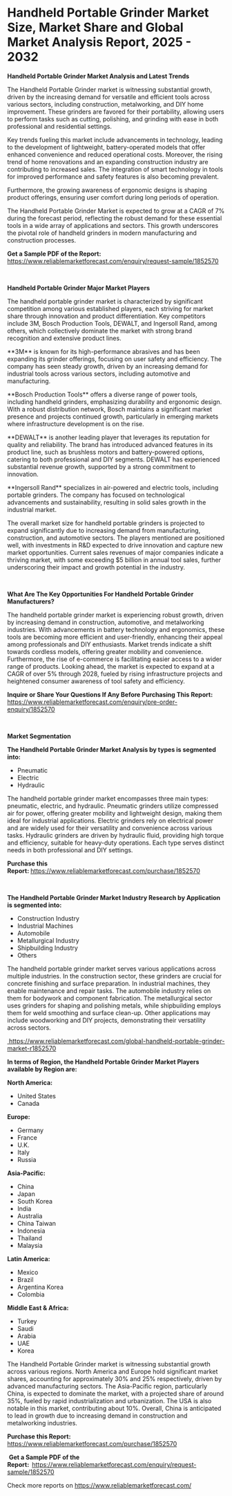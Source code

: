 <p><h1>Handheld Portable Grinder Market Size, Market Share and Global Market Analysis Report, 2025 - 2032</h1></p><p><strong>Handheld Portable Grinder Market Analysis and Latest Trends</strong></p>
<p><p>The Handheld Portable Grinder market is witnessing substantial growth, driven by the increasing demand for versatile and efficient tools across various sectors, including construction, metalworking, and DIY home improvement. These grinders are favored for their portability, allowing users to perform tasks such as cutting, polishing, and grinding with ease in both professional and residential settings. </p><p>Key trends fueling this market include advancements in technology, leading to the development of lightweight, battery-operated models that offer enhanced convenience and reduced operational costs. Moreover, the rising trend of home renovations and an expanding construction industry are contributing to increased sales. The integration of smart technology in tools for improved performance and safety features is also becoming prevalent.</p><p>Furthermore, the growing awareness of ergonomic designs is shaping product offerings, ensuring user comfort during long periods of operation. </p><p>The Handheld Portable Grinder Market is expected to grow at a CAGR of 7% during the forecast period, reflecting the robust demand for these essential tools in a wide array of applications and sectors. This growth underscores the pivotal role of handheld grinders in modern manufacturing and construction processes.</p></p>
<p><strong>Get a Sample PDF of the Report:&nbsp;</strong> <a href="https://www.reliablemarketforecast.com/enquiry/request-sample/1852570?utm_campaign=2603&utm_medium=2&utm_source=Github&utm_content=ia&utm_term=12042025&utm_id=handheld-portable-grinder">https://www.reliablemarketforecast.com/enquiry/request-sample/1852570</a></p>
<p>&nbsp;</p>
<p><strong>Handheld Portable Grinder Major Market Players</strong></p>
<p><p>The handheld portable grinder market is characterized by significant competition among various established players, each striving for market share through innovation and product differentiation. Key competitors include 3M, Bosch Production Tools, DEWALT, and Ingersoll Rand, among others, which collectively dominate the market with strong brand recognition and extensive product lines.</p><p>**3M** is known for its high-performance abrasives and has been expanding its grinder offerings, focusing on user safety and efficiency. The company has seen steady growth, driven by an increasing demand for industrial tools across various sectors, including automotive and manufacturing.</p><p>**Bosch Production Tools** offers a diverse range of power tools, including handheld grinders, emphasizing durability and ergonomic design. With a robust distribution network, Bosch maintains a significant market presence and projects continued growth, particularly in emerging markets where infrastructure development is on the rise.</p><p>**DEWALT** is another leading player that leverages its reputation for quality and reliability. The brand has introduced advanced features in its product line, such as brushless motors and battery-powered options, catering to both professional and DIY segments. DEWALT has experienced substantial revenue growth, supported by a strong commitment to innovation.</p><p>**Ingersoll Rand** specializes in air-powered and electric tools, including portable grinders. The company has focused on technological advancements and sustainability, resulting in solid sales growth in the industrial market. </p><p>The overall market size for handheld portable grinders is projected to expand significantly due to increasing demand from manufacturing, construction, and automotive sectors. The players mentioned are positioned well, with investments in R&D expected to drive innovation and capture new market opportunities. Current sales revenues of major companies indicate a thriving market, with some exceeding $5 billion in annual tool sales, further underscoring their impact and growth potential in the industry.</p></p>
<p>&nbsp;</p>
<p><strong>What Are The Key Opportunities For Handheld Portable Grinder Manufacturers?</strong></p>
<p><p>The handheld portable grinder market is experiencing robust growth, driven by increasing demand in construction, automotive, and metalworking industries. With advancements in battery technology and ergonomics, these tools are becoming more efficient and user-friendly, enhancing their appeal among professionals and DIY enthusiasts. Market trends indicate a shift towards cordless models, offering greater mobility and convenience. Furthermore, the rise of e-commerce is facilitating easier access to a wider range of products. Looking ahead, the market is expected to expand at a CAGR of over 5% through 2028, fueled by rising infrastructure projects and heightened consumer awareness of tool safety and efficiency.</p></p>
<p><strong>Inquire or Share Your Questions If Any Before Purchasing This Report:</strong> <a href="https://www.reliablemarketforecast.com/enquiry/pre-order-enquiry/1852570?utm_campaign=2603&utm_medium=2&utm_source=Github&utm_content=ia&utm_term=12042025&utm_id=handheld-portable-grinder">https://www.reliablemarketforecast.com/enquiry/pre-order-enquiry/1852570</a></p>
<p>&nbsp;</p>
<p><strong>Market Segmentation</strong></p>
<p><strong>The Handheld Portable Grinder Market Analysis by types is segmented into:</strong></p>
<p><ul><li>Pneumatic</li><li>Electric</li><li>Hydraulic</li></ul></p>
<p><p>The handheld portable grinder market encompasses three main types: pneumatic, electric, and hydraulic. Pneumatic grinders utilize compressed air for power, offering greater mobility and lightweight design, making them ideal for industrial applications. Electric grinders rely on electrical power and are widely used for their versatility and convenience across various tasks. Hydraulic grinders are driven by hydraulic fluid, providing high torque and efficiency, suitable for heavy-duty operations. Each type serves distinct needs in both professional and DIY settings.</p></p>
<p><strong>Purchase this Report:&nbsp;</strong><a href="https://www.reliablemarketforecast.com/purchase/1852570?utm_campaign=2603&utm_medium=2&utm_source=Github&utm_content=ia&utm_term=12042025&utm_id=handheld-portable-grinder">https://www.reliablemarketforecast.com/purchase/1852570</a></p>
<p>&nbsp;</p>
<p><strong>The Handheld Portable Grinder Market Industry Research by Application is segmented into:</strong></p>
<p><ul><li>Construction Industry</li><li>Industrial Machines</li><li>Automobile</li><li>Metallurgical Industry</li><li>Shipbuilding Industry</li><li>Others</li></ul></p>
<p><p>The handheld portable grinder market serves various applications across multiple industries. In the construction sector, these grinders are crucial for concrete finishing and surface preparation. In industrial machines, they enable maintenance and repair tasks. The automobile industry relies on them for bodywork and component fabrication. The metallurgical sector uses grinders for shaping and polishing metals, while shipbuilding employs them for weld smoothing and surface clean-up. Other applications may include woodworking and DIY projects, demonstrating their versatility across sectors.</p></p>
<p><a href="https://www.reliablemarketforecast.com/global-handheld-portable-grinder-market-r1852570?utm_campaign=2603&utm_medium=2&utm_source=Github&utm_content=ia&utm_term=12042025&utm_id=handheld-portable-grinder">&nbsp;https://www.reliablemarketforecast.com/global-handheld-portable-grinder-market-r1852570</a></p>
<p><strong>In terms of Region, the Handheld Portable Grinder Market Players available by Region are:</strong></p>
<p>
    <p> <strong> North America: </strong>
        <ul>
            <li>United States</li>
            <li>Canada</li>
        </ul>
        </p> 
    <p> <strong> Europe: </strong>
        <ul>
            <li>Germany</li>
            <li>France</li>
            <li>U.K.</li>
            <li>Italy</li>
            <li>Russia</li>
        </ul>
        </p> 
    <p> <strong> Asia-Pacific: </strong>
        <ul>
            <li>China</li>
            <li>Japan</li>
            <li>South Korea</li>
            <li>India</li>
            <li>Australia</li>
            <li>China Taiwan</li>
            <li>Indonesia</li>
            <li>Thailand</li>
            <li>Malaysia</li>
        </ul>
        </p> 
    <p> <strong> Latin America: </strong>
        <ul>
            <li>Mexico</li>
            <li>Brazil</li>
            <li>Argentina Korea</li>
            <li>Colombia</li>
        </ul>
        </p> 
    <p> <strong> Middle East & Africa: </strong>
        <ul>
            <li>Turkey</li>
            <li>Saudi</li>
            <li>Arabia</li>
            <li>UAE</li>
            <li>Korea</li>
        </ul>
    </p>
    </p>
<p><p>The Handheld Portable Grinder market is witnessing substantial growth across various regions. North America and Europe hold significant market shares, accounting for approximately 30% and 25% respectively, driven by advanced manufacturing sectors. The Asia-Pacific region, particularly China, is expected to dominate the market, with a projected share of around 35%, fueled by rapid industrialization and urbanization. The USA is also notable in this market, contributing about 10%. Overall, China is anticipated to lead in growth due to increasing demand in construction and metalworking industries.</p></p>
<p><strong>Purchase this Report: </strong><a href="https://www.reliablemarketforecast.com/purchase/1852570?utm_campaign=2603&utm_medium=2&utm_source=Github&utm_content=ia&utm_term=12042025&utm_id=handheld-portable-grinder">https://www.reliablemarketforecast.com/purchase/1852570</a></p>
<p>&nbsp;<strong>Get a Sample PDF of the Report:&nbsp;&nbsp;</strong><a href="https://www.reliablemarketforecast.com/enquiry/request-sample/1852570?utm_campaign=2603&utm_medium=2&utm_source=Github&utm_content=ia&utm_term=12042025&utm_id=handheld-portable-grinder">https://www.reliablemarketforecast.com/enquiry/request-sample/1852570</a></p>
<p><strong></strong></p>
<p>Check more reports on <a href="https://www.reliablemarketforecast.com/?utm_campaign=2603&utm_medium=2&utm_source=Github&utm_content=ia&utm_term=12042025&utm_id=handheld-portable-grinder">https://www.reliablemarketforecast.com/</a></p>